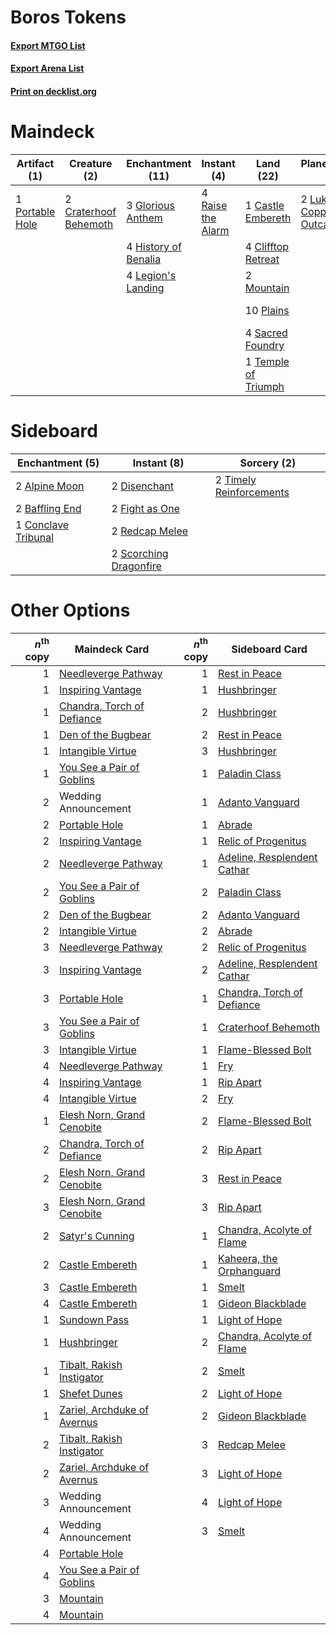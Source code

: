 # Boros Tokens

#### [Export MTGO List](../collection/Boros%20Tokens/Boros%20Tokens.txt)
#### [Export Arena List](../collection/Boros%20Tokens/Boros%20Tokens_arena.txt)
#### [Print on decklist.org](http://decklist.org/?deckmain=1%09Castle%20Embereth%0A4%09Clifftop%20Retreat%0A2%09Craterhoof%20Behemoth%0A4%09Dragon%20Fodder%0A4%09Forbidden%20Friendship%0A3%09Glorious%20Anthem%0A4%09Heroic%20Reinforcements%0A4%09History%20of%20Benalia%0A4%09Legion's%20Landing%0A2%09Lukka,%20Coppercoat%20Outcast%0A2%09Mountain%0A10%09Plains%0A1%09Portable%20Hole%0A4%09Raise%20the%20Alarm%0A4%09Sacred%20Foundry%0A1%09Satyr's%20Cunning%0A1%09Temple%20of%20Triumph%0A4%09Transmogrify%0A1%09Wedding%20Announcement&deckside=2%09Alpine%20Moon%0A2%09Baffling%20End%0A1%09Conclave%20Tribunal%0A2%09Disenchant%0A2%09Fight%20as%20One%0A2%09Redcap%20Melee%0A2%09Scorching%20Dragonfire%0A2%09Timely%20Reinforcements)
# Maindeck

|                                       Artifact (1)                                       |                                          Creature (2)                                          |                                       Enchantment (11)                                        |                                        Instant (4)                                         |                                          Land (22)                                           |                                           Planeswalker (2)                                           |                                           Sorcery (17)                                           |     Unknown (1)      |
|------------------------------------------------------------------------------------------|------------------------------------------------------------------------------------------------|-----------------------------------------------------------------------------------------------|--------------------------------------------------------------------------------------------|----------------------------------------------------------------------------------------------|------------------------------------------------------------------------------------------------------|--------------------------------------------------------------------------------------------------|----------------------|
|1 [Portable Hole](http://gatherer.wizards.com/Pages/Card/Details.aspx?multiverseid=527320)|2 [Craterhoof Behemoth](http://gatherer.wizards.com/Pages/Card/Details.aspx?multiverseid=240027)|3 [Glorious Anthem](http://gatherer.wizards.com/Pages/Card/Details.aspx?multiverseid=129572)   |4 [Raise the Alarm](http://gatherer.wizards.com/Pages/Card/Details.aspx?multiverseid=416853)|1 [Castle Embereth](http://gatherer.wizards.com/Pages/Card/Details.aspx?multiverseid=473201)  |2 [Lukka, Coppercoat Outcast](http://gatherer.wizards.com/Pages/Card/Details.aspx?multiverseid=479645)|4 [Dragon Fodder](http://gatherer.wizards.com/Pages/Card/Details.aspx?multiverseid=174936)        |1 Wedding Announcement|
|                                                                                          |                                                                                                |4 [History of Benalia](http://gatherer.wizards.com/Pages/Card/Details.aspx?multiverseid=442909)|                                                                                            |4 [Clifftop Retreat](http://gatherer.wizards.com/Pages/Card/Details.aspx?multiverseid=443127) |                                                                                                      |4 [Forbidden Friendship](http://gatherer.wizards.com/Pages/Card/Details.aspx?multiverseid=479639) |                      |
|                                                                                          |                                                                                                |4 [Legion's Landing](http://gatherer.wizards.com/Pages/Card/Details.aspx?multiverseid=435173)  |                                                                                            |2 [Mountain](http://gatherer.wizards.com/Pages/Card/Details.aspx?multiverseid=439859)         |                                                                                                      |4 [Heroic Reinforcements](http://gatherer.wizards.com/Pages/Card/Details.aspx?multiverseid=447353)|                      |
|                                                                                          |                                                                                                |                                                                                               |                                                                                            |10 [Plains](http://gatherer.wizards.com/Pages/Card/Details.aspx?multiverseid=439856)          |                                                                                                      |1 [Satyr's Cunning](http://gatherer.wizards.com/Pages/Card/Details.aspx?multiverseid=476403)      |                      |
|                                                                                          |                                                                                                |                                                                                               |                                                                                            |4 [Sacred Foundry](http://gatherer.wizards.com/Pages/Card/Details.aspx?multiverseid=405106)   |                                                                                                      |4 [Transmogrify](http://gatherer.wizards.com/Pages/Card/Details.aspx?multiverseid=485490)         |                      |
|                                                                                          |                                                                                                |                                                                                               |                                                                                            |1 [Temple of Triumph](http://gatherer.wizards.com/Pages/Card/Details.aspx?multiverseid=373560)|                                                                                                      |                                                                                                  |                      |


# Sideboard

|                                       Enchantment (5)                                        |                                           Instant (8)                                           |                                           Sorcery (2)                                            |
|----------------------------------------------------------------------------------------------|-------------------------------------------------------------------------------------------------|--------------------------------------------------------------------------------------------------|
|2 [Alpine Moon](http://gatherer.wizards.com/Pages/Card/Details.aspx?multiverseid=447264)      |2 [Disenchant](http://gatherer.wizards.com/Pages/Card/Details.aspx?multiverseid=847)             |2 [Timely Reinforcements](http://gatherer.wizards.com/Pages/Card/Details.aspx?multiverseid=220074)|
|2 [Baffling End](http://gatherer.wizards.com/Pages/Card/Details.aspx?multiverseid=439658)     |2 [Fight as One](http://gatherer.wizards.com/Pages/Card/Details.aspx?multiverseid=479532)        |                                                                                                  |
|1 [Conclave Tribunal](http://gatherer.wizards.com/Pages/Card/Details.aspx?multiverseid=452756)|2 [Redcap Melee](http://gatherer.wizards.com/Pages/Card/Details.aspx?multiverseid=473097)        |                                                                                                  |
|                                                                                              |2 [Scorching Dragonfire](http://gatherer.wizards.com/Pages/Card/Details.aspx?multiverseid=473101)|                                                                                                  |


# Other Options

|*n*<sup>th</sup> copy|                                            Maindeck Card                                             |*n*<sup>th</sup> copy|                                            Sideboard Card                                            |
|--------------------:|------------------------------------------------------------------------------------------------------|--------------------:|------------------------------------------------------------------------------------------------------|
|                    1|[Needleverge Pathway](http://gatherer.wizards.com/Pages/Card/Details.aspx?multiverseid=491918)        |                    1|[Rest in Peace](http://gatherer.wizards.com/Pages/Card/Details.aspx?multiverseid=442021)              |
|                    1|[Inspiring Vantage](http://gatherer.wizards.com/Pages/Card/Details.aspx?multiverseid=417819)          |                    1|[Hushbringer](http://gatherer.wizards.com/Pages/Card/Details.aspx?multiverseid=472980)                |
|                    1|[Chandra, Torch of Defiance](http://gatherer.wizards.com/Pages/Card/Details.aspx?multiverseid=417683) |                    2|[Hushbringer](http://gatherer.wizards.com/Pages/Card/Details.aspx?multiverseid=472980)                |
|                    1|[Den of the Bugbear](http://gatherer.wizards.com/Pages/Card/Details.aspx?multiverseid=527541)         |                    2|[Rest in Peace](http://gatherer.wizards.com/Pages/Card/Details.aspx?multiverseid=442021)              |
|                    1|[Intangible Virtue](http://gatherer.wizards.com/Pages/Card/Details.aspx?multiverseid=382291)          |                    3|[Hushbringer](http://gatherer.wizards.com/Pages/Card/Details.aspx?multiverseid=472980)                |
|                    1|[You See a Pair of Goblins](http://gatherer.wizards.com/Pages/Card/Details.aspx?multiverseid=527457)  |                    1|[Paladin Class](http://gatherer.wizards.com/Pages/Card/Details.aspx?multiverseid=527316)              |
|                    2|Wedding Announcement                                                                                  |                    1|[Adanto Vanguard](http://gatherer.wizards.com/Pages/Card/Details.aspx?multiverseid=435152)            |
|                    2|[Portable Hole](http://gatherer.wizards.com/Pages/Card/Details.aspx?multiverseid=527320)              |                    1|[Abrade](http://gatherer.wizards.com/Pages/Card/Details.aspx?multiverseid=430772)                     |
|                    2|[Inspiring Vantage](http://gatherer.wizards.com/Pages/Card/Details.aspx?multiverseid=417819)          |                    1|[Relic of Progenitus](http://gatherer.wizards.com/Pages/Card/Details.aspx?multiverseid=174824)        |
|                    2|[Needleverge Pathway](http://gatherer.wizards.com/Pages/Card/Details.aspx?multiverseid=491918)        |                    1|[Adeline, Resplendent Cathar](http://gatherer.wizards.com/Pages/Card/Details.aspx?multiverseid=534751)|
|                    2|[You See a Pair of Goblins](http://gatherer.wizards.com/Pages/Card/Details.aspx?multiverseid=527457)  |                    2|[Paladin Class](http://gatherer.wizards.com/Pages/Card/Details.aspx?multiverseid=527316)              |
|                    2|[Den of the Bugbear](http://gatherer.wizards.com/Pages/Card/Details.aspx?multiverseid=527541)         |                    2|[Adanto Vanguard](http://gatherer.wizards.com/Pages/Card/Details.aspx?multiverseid=435152)            |
|                    2|[Intangible Virtue](http://gatherer.wizards.com/Pages/Card/Details.aspx?multiverseid=382291)          |                    2|[Abrade](http://gatherer.wizards.com/Pages/Card/Details.aspx?multiverseid=430772)                     |
|                    3|[Needleverge Pathway](http://gatherer.wizards.com/Pages/Card/Details.aspx?multiverseid=491918)        |                    2|[Relic of Progenitus](http://gatherer.wizards.com/Pages/Card/Details.aspx?multiverseid=174824)        |
|                    3|[Inspiring Vantage](http://gatherer.wizards.com/Pages/Card/Details.aspx?multiverseid=417819)          |                    2|[Adeline, Resplendent Cathar](http://gatherer.wizards.com/Pages/Card/Details.aspx?multiverseid=534751)|
|                    3|[Portable Hole](http://gatherer.wizards.com/Pages/Card/Details.aspx?multiverseid=527320)              |                    1|[Chandra, Torch of Defiance](http://gatherer.wizards.com/Pages/Card/Details.aspx?multiverseid=417683) |
|                    3|[You See a Pair of Goblins](http://gatherer.wizards.com/Pages/Card/Details.aspx?multiverseid=527457)  |                    1|[Craterhoof Behemoth](http://gatherer.wizards.com/Pages/Card/Details.aspx?multiverseid=240027)        |
|                    3|[Intangible Virtue](http://gatherer.wizards.com/Pages/Card/Details.aspx?multiverseid=382291)          |                    1|[Flame-Blessed Bolt](http://gatherer.wizards.com/Pages/Card/Details.aspx?multiverseid=541014)         |
|                    4|[Needleverge Pathway](http://gatherer.wizards.com/Pages/Card/Details.aspx?multiverseid=491918)        |                    1|[Fry](http://gatherer.wizards.com/Pages/Card/Details.aspx?multiverseid=466894)                        |
|                    4|[Inspiring Vantage](http://gatherer.wizards.com/Pages/Card/Details.aspx?multiverseid=417819)          |                    1|[Rip Apart](http://gatherer.wizards.com/Pages/Card/Details.aspx?multiverseid=513717)                  |
|                    4|[Intangible Virtue](http://gatherer.wizards.com/Pages/Card/Details.aspx?multiverseid=382291)          |                    2|[Fry](http://gatherer.wizards.com/Pages/Card/Details.aspx?multiverseid=466894)                        |
|                    1|[Elesh Norn, Grand Cenobite](http://gatherer.wizards.com/Pages/Card/Details.aspx?multiverseid=438584) |                    2|[Flame-Blessed Bolt](http://gatherer.wizards.com/Pages/Card/Details.aspx?multiverseid=541014)         |
|                    2|[Chandra, Torch of Defiance](http://gatherer.wizards.com/Pages/Card/Details.aspx?multiverseid=417683) |                    2|[Rip Apart](http://gatherer.wizards.com/Pages/Card/Details.aspx?multiverseid=513717)                  |
|                    2|[Elesh Norn, Grand Cenobite](http://gatherer.wizards.com/Pages/Card/Details.aspx?multiverseid=438584) |                    3|[Rest in Peace](http://gatherer.wizards.com/Pages/Card/Details.aspx?multiverseid=442021)              |
|                    3|[Elesh Norn, Grand Cenobite](http://gatherer.wizards.com/Pages/Card/Details.aspx?multiverseid=438584) |                    3|[Rip Apart](http://gatherer.wizards.com/Pages/Card/Details.aspx?multiverseid=513717)                  |
|                    2|[Satyr's Cunning](http://gatherer.wizards.com/Pages/Card/Details.aspx?multiverseid=476403)            |                    1|[Chandra, Acolyte of Flame](http://gatherer.wizards.com/Pages/Card/Details.aspx?multiverseid=466880)  |
|                    2|[Castle Embereth](http://gatherer.wizards.com/Pages/Card/Details.aspx?multiverseid=473201)            |                    1|[Kaheera, the Orphanguard](http://gatherer.wizards.com/Pages/Card/Details.aspx?multiverseid=479744)   |
|                    3|[Castle Embereth](http://gatherer.wizards.com/Pages/Card/Details.aspx?multiverseid=473201)            |                    1|[Smelt](http://gatherer.wizards.com/Pages/Card/Details.aspx?multiverseid=249691)                      |
|                    4|[Castle Embereth](http://gatherer.wizards.com/Pages/Card/Details.aspx?multiverseid=473201)            |                    1|[Gideon Blackblade](http://gatherer.wizards.com/Pages/Card/Details.aspx?multiverseid=463943)          |
|                    1|[Sundown Pass](http://gatherer.wizards.com/Pages/Card/Details.aspx?multiverseid=541142)               |                    1|[Light of Hope](http://gatherer.wizards.com/Pages/Card/Details.aspx?multiverseid=479540)              |
|                    1|[Hushbringer](http://gatherer.wizards.com/Pages/Card/Details.aspx?multiverseid=472980)                |                    2|[Chandra, Acolyte of Flame](http://gatherer.wizards.com/Pages/Card/Details.aspx?multiverseid=466880)  |
|                    1|[Tibalt, Rakish Instigator](http://gatherer.wizards.com/Pages/Card/Details.aspx?multiverseid=461073)  |                    2|[Smelt](http://gatherer.wizards.com/Pages/Card/Details.aspx?multiverseid=249691)                      |
|                    1|[Shefet Dunes](http://gatherer.wizards.com/Pages/Card/Details.aspx?multiverseid=430872)               |                    2|[Light of Hope](http://gatherer.wizards.com/Pages/Card/Details.aspx?multiverseid=479540)              |
|                    1|[Zariel, Archduke of Avernus](http://gatherer.wizards.com/Pages/Card/Details.aspx?multiverseid=527459)|                    2|[Gideon Blackblade](http://gatherer.wizards.com/Pages/Card/Details.aspx?multiverseid=463943)          |
|                    2|[Tibalt, Rakish Instigator](http://gatherer.wizards.com/Pages/Card/Details.aspx?multiverseid=461073)  |                    3|[Redcap Melee](http://gatherer.wizards.com/Pages/Card/Details.aspx?multiverseid=473097)               |
|                    2|[Zariel, Archduke of Avernus](http://gatherer.wizards.com/Pages/Card/Details.aspx?multiverseid=527459)|                    3|[Light of Hope](http://gatherer.wizards.com/Pages/Card/Details.aspx?multiverseid=479540)              |
|                    3|Wedding Announcement                                                                                  |                    4|[Light of Hope](http://gatherer.wizards.com/Pages/Card/Details.aspx?multiverseid=479540)              |
|                    4|Wedding Announcement                                                                                  |                    3|[Smelt](http://gatherer.wizards.com/Pages/Card/Details.aspx?multiverseid=249691)                      |
|                    4|[Portable Hole](http://gatherer.wizards.com/Pages/Card/Details.aspx?multiverseid=527320)              |                     |                                                                                                      |
|                    4|[You See a Pair of Goblins](http://gatherer.wizards.com/Pages/Card/Details.aspx?multiverseid=527457)  |                     |                                                                                                      |
|                    3|[Mountain](http://gatherer.wizards.com/Pages/Card/Details.aspx?multiverseid=439859)                   |                     |                                                                                                      |
|                    4|[Mountain](http://gatherer.wizards.com/Pages/Card/Details.aspx?multiverseid=439859)                   |                     |                                                                                                      |

